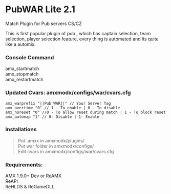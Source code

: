 # PubWAR Lite 2.1
Match Plugin for Pub servers CS/CZ<br/>

This is first popular plugin of pub , which has captain selection, team selection, player selection feature, every thing is automated and its quite like a automix.<br/>

### Console Command
amx_startmatch<br/>
amx_stopmatch<br/>
amx_restartmatch<br/>

### Updated Cvars: amxmodx/configs/war/cvars.cfg
    amx_warprefix "||Pub WAR||" // Your Server Tag
    amx_overtime "0" // 1 - To enable | 0 - To disable
    amx_noreset "0" //0 - To allow reset during match | 1 - To block reset
    amx_automap "1" // 0- Disable | 1- Enable

### Installations
> Put .amxx in amxmodx/plugins/<br/>
> Put war folder in amxmodx/configs/<br/>
> Edit cvars in amxmodx/configs/war/cvars.cfg 

### Requirements:
AMX 1.9.0+ Dev or ReAMX<br/>
ReAPI<br/>
ReHLDS & ReGameDLL<br/>